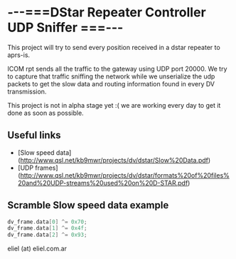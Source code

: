 # ---===DStar Repeater Controller UDP Sniffer ===---

This project will try to send every position received in a dstar repeater to aprs-is.

ICOM rpt sends all the traffic to the gateway using UDP port 20000.
We try to capture that traffic sniffing the network while we unserialize the udp packets to get
the slow data and routing information found in every DV transmission.

This project is not in alpha stage yet :( we are working every day to get it done as soon as possible.

## Useful links
- [Slow speed data] (http://www.qsl.net/kb9mwr/projects/dv/dstar/Slow%20Data.pdf)
- [UDP frames] (http://www.qsl.net/kb9mwr/projects/dv/dstar/formats%20of%20files%20and%20UDP-streams%20used%20on%20D-STAR.pdf)

## Scramble Slow speed data example
```c
dv_frame.data[0] ^= 0x70;
dv_frame.data[1] ^= 0x4f;
dv_frame.data[2] ^= 0x93;
```


eliel (at) eliel.com.ar
